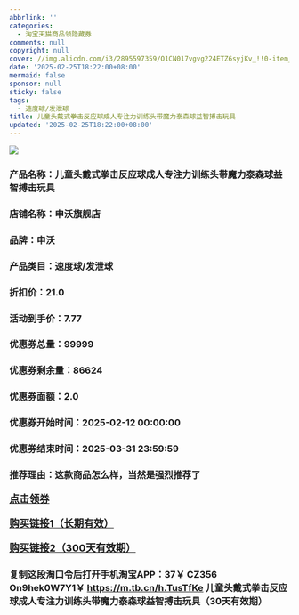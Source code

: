 ```yaml
---
abbrlink: ''
categories:
  - 淘宝天猫商品领隐藏券
comments: null
copyright: null
cover: //img.alicdn.com/i3/2895597359/O1CN017vgvg224ETZ6syjKv_!!0-item_pic.jpg
date: '2025-02-25T18:22:00+08:00'
mermaid: false
sponsor: null
sticky: false
tags:
  - 速度球/发泄球
title: 儿童头戴式拳击反应球成人专注力训练头带魔力泰森球益智搏击玩具
updated: '2025-02-25T18:22:00+08:00'
--- 
```


![](//img.alicdn.com/i3/2895597359/O1CN017vgvg224ETZ6syjKv_!!0-item_pic.jpg)

### 产品名称：儿童头戴式拳击反应球成人专注力训练头带魔力泰森球益智搏击玩具
### 店铺名称：申沃旗舰店
### 品牌：申沃
### 产品类目：速度球/发泄球
### 折扣价：21.0
### 活动到手价：7.77
### 优惠券总量：99999
### 优惠券剩余量：86624
### 优惠券面额：2.0
### 优惠券开始时间：2025-02-12 00:00:00	
### 优惠券结束时间：2025-03-31 23:59:59	
### 推荐理由：这款商品怎么样，当然是强烈推荐了

<p style="font-size: 18px; font-weight: bold;">
  <a href="https://uland.taobao.com/coupon/edetail?e=bb2%2BBtSzmP2lhHvvyUNXZfh8CuWt5YH5OVuOuRD5gLJMmdsrkidbOWgpcJRl3wFwcV%2FlEyhmp8Df0dw6iqlUhZsk0sFEFzDPSCQI2lgXBKa%2BfeWGTen9XiyLX1harlaqieGV26bKZZrl8WhtWknAzSTsFs8hRhSMI%2BtaUgbudUxA%2B536asYsLU%2F9Zk7cDx8UI8pw0IfAr8AGe8l8i7PG2VH4RhW3q27FT3N%2Fb083ABHRvhijMLhcr2g8eGyYf0as%2BtwibKY2GWrJMCGameEmjefVGZZrCXboMv3FrLuRLjv%2Bbf1mDniFlQ5KtcPECTrurR61%2B8m60q3JTE40kLCuKW2nO759ufRuonv6QcvcARY%3D&traceId=2166d8db17407296732636749d133b&union_lens=lensId%3AOPT%401740729674%402103f34a_0e07_1954b92ebab_570c%4001%40eyJmbG9vcklkIjo3MzM1NH0ie" target="_blank">点击领券</a>
</p>
<p style="font-size: 18px; font-weight: bold;">
  <a href="https://s.click.taobao.com/t?e=m%3D2%26s%3DIepj9I1%2BnE5w4vFB6t2Z2ueEDrYVVa64K7Vc7tFgwiHjf2vlNIV67kkfnVn6TwKdgL3PGTnk8Mb3ID%2FV1RqsF4wnCJeELi4I%2FIEn%2BS1IjHAB0ghlTd7WlZVm%2FOAUUFw71qrpxiwMoCNxc1AtbZGVS4nWNxwBPO3OX8mScp%2BX%2Be4LZMqoQW%2BfuLV7Mh%2FzulIELQl9mEirfI%2F05jmjWKQSf1XIt9YJssEuBMWGr4YSCe%2FmZQdzTFCwjKINv5xC%2BKFjEIsVC57Z9ooWMSWSyIp3q3B6Jd9pUfrR1KilmKsn0wzOwDMfXFgMfhy9%2FtKU6H9je5VF%2F2EhwaxxKmPmpIKZsA%3D%3D" target="_blank">购买链接1（长期有效）</a>
</p>
<p style="font-size: 18px; font-weight: bold;">
  <a href="https://s.click.taobao.com/9QRvOYs" target="_blank">购买链接2（300天有效期）</a>
</p>

### 复制这段淘口令后打开手机淘宝APP：37￥ CZ356 On9hek0W7Y1￥ https://m.tb.cn/h.TusTfKe  儿童头戴式拳击反应球成人专注力训练头带魔力泰森球益智搏击玩具（30天有效期）
